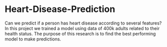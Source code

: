# Heart-Disease-Prediction
Can we predict if a person has heart disease according to several features? In this project we trained a model using data of 400k adults related to their health status. The purpose of this research is to find the best performing model to make predictions.



